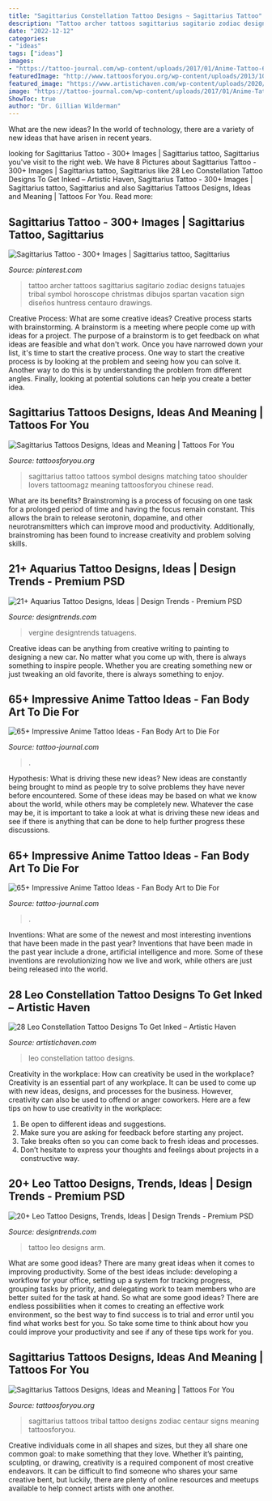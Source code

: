 ```yaml
---
title: "Sagittarius Constellation Tattoo Designs ~ Sagittarius Tattoo"
description: "Tattoo archer tattoos sagittarius sagitario zodiac designs tatuajes tribal symbol horoscope christmas dibujos spartan vacation sign diseños huntress centauro drawings"
date: "2022-12-12"
categories:
- "ideas"
tags: ["ideas"]
images:
- "https://tattoo-journal.com/wp-content/uploads/2017/01/Anime-Tattoo-67-765x765.jpg"
featuredImage: "http://www.tattoosforyou.org/wp-content/uploads/2013/10/Sagittarius-Tattoos-For-Men.jpg"
featured_image: "https://www.artistichaven.com/wp-content/uploads/2020/08/Leo-Constellation-Tattoo-Designs-To-Get-Inked-15.jpg"
image: "https://tattoo-journal.com/wp-content/uploads/2017/01/Anime-Tattoo-66-768x768.jpg"
ShowToc: true
author: "Dr. Gillian Wilderman"
---
```



What are the new ideas?
In the world of technology, there are a variety of new ideas that have arisen in recent years.

	

		
looking for Sagittarius Tattoo - 300+ Images | Sagittarius tattoo, Sagittarius you've visit to the right web. We have 8 Pictures about Sagittarius Tattoo - 300+ Images | Sagittarius tattoo, Sagittarius like 28 Leo Constellation Tattoo Designs To Get Inked – Artistic Haven, Sagittarius Tattoo - 300+ Images | Sagittarius tattoo, Sagittarius and also Sagittarius Tattoos Designs, Ideas and Meaning | Tattoos For You. Read more:
		
    
## Sagittarius Tattoo - 300+ Images | Sagittarius Tattoo, Sagittarius

<img loading=lazy src="https://i.pinimg.com/736x/71/d4/69/71d4693706347bca3b39f8e8108a1573.jpg" onerror="this.onerror=null;this.src='https://tse1.mm.bing.net/th?id=OIP.P06wNzVc0UjoqeG0hNdzcAHaKS&amp;pid=15.1';" alt="Sagittarius Tattoo - 300+ Images | Sagittarius tattoo, Sagittarius">

_Source: pinterest.com_

>tattoo archer tattoos sagittarius sagitario zodiac designs tatuajes tribal symbol horoscope christmas dibujos spartan vacation sign diseños huntress centauro drawings. 

	

Creative Process: What are some creative ideas?
Creative process starts with brainstorming. A brainstorm is a meeting where people come up with ideas for a project. The purpose of a brainstorm is to get feedback on what ideas are feasible and what don't work. Once you have narrowed down your list, it's time to start the creative process.
One way to start the creative process is by looking at the problem and seeing how you can solve it. Another way to do this is by understanding the problem from different angles. Finally, looking at potential solutions can help you create a better idea.

    
## Sagittarius Tattoos Designs, Ideas And Meaning | Tattoos For You

<img loading=lazy src="http://www.tattoosforyou.org/wp-content/uploads/2013/10/Sagittarius-Tattoos-For-Men.jpg" onerror="this.onerror=null;this.src='https://tse3.mm.bing.net/th?id=OIP.ucCysdMtuU8b8skMR0BiIgHaJ4&amp;pid=15.1';" alt="Sagittarius Tattoos Designs, Ideas and Meaning | Tattoos For You">

_Source: tattoosforyou.org_

>sagittarius tattoo tattoos symbol designs matching tatoo shoulder lovers tattoomagz meaning tattoosforyou chinese read. 

	

What are its benefits?
Brainstroming is a process of focusing on one task for a prolonged period of time and having the focus remain constant. This allows the brain to release serotonin, dopamine, and other neurotransmitters which can improve mood and productivity. Additionally, brainstroming has been found to increase creativity and problem solving skills.

    
## 21+ Aquarius Tattoo Designs, Ideas | Design Trends - Premium PSD

<img loading=lazy src="https://images.designtrends.com/wp-content/uploads/2016/06/28124003/Incredible-Aquarius-Back-Tattoo.jpg" onerror="this.onerror=null;this.src='https://tse4.mm.bing.net/th?id=OIP.R6bwIYaF-0VuIhE3jGa5-QHaHa&amp;pid=15.1';" alt="21+ Aquarius Tattoo Designs, Ideas | Design Trends - Premium PSD">

_Source: designtrends.com_

>vergine designtrends tatuagens. 

	

Creative ideas can be anything from creative writing to painting to designing a new car. No matter what you come up with, there is always something to inspire people. Whether you are creating something new or just tweaking an old favorite, there is always something to enjoy.

    
## 65+ Impressive Anime Tattoo Ideas - Fan Body Art To Die For

<img loading=lazy src="https://tattoo-journal.com/wp-content/uploads/2017/01/Anime-Tattoo-67-765x765.jpg" onerror="this.onerror=null;this.src='https://tse3.mm.bing.net/th?id=OIP.d2lRRVdmdWNWaM8Ehsl2uAHaHa&amp;pid=15.1';" alt="65+ Impressive Anime Tattoo Ideas - Fan Body Art to Die For">

_Source: tattoo-journal.com_

>. 

	

Hypothesis: What is driving these new ideas?
New ideas are constantly being brought to mind as people try to solve problems they have never before encountered. Some of these ideas may be based on what we know about the world, while others may be completely new. Whatever the case may be, it is important to take a look at what is driving these new ideas and see if there is anything that can be done to help further progress these discussions.

    
## 65+ Impressive Anime Tattoo Ideas - Fan Body Art To Die For

<img loading=lazy src="https://tattoo-journal.com/wp-content/uploads/2017/01/Anime-Tattoo-66-768x768.jpg" onerror="this.onerror=null;this.src='https://tse2.mm.bing.net/th?id=OIP.dj961ZGWtXkHf46Sa95vYgHaHa&amp;pid=15.1';" alt="65+ Impressive Anime Tattoo Ideas - Fan Body Art to Die For">

_Source: tattoo-journal.com_

>. 

	

Inventions: What are some of the newest and most interesting inventions that have been made in the past year?
Inventions that have been made in the past year include a drone, artificial intelligence and more. Some of these inventions are revolutionizing how we live and work, while others are just being released into the world.

    
## 28 Leo Constellation Tattoo Designs To Get Inked – Artistic Haven

<img loading=lazy src="https://www.artistichaven.com/wp-content/uploads/2020/08/Leo-Constellation-Tattoo-Designs-To-Get-Inked-15.jpg" onerror="this.onerror=null;this.src='https://tse2.mm.bing.net/th?id=OIP.OMDyPA-MZyKF805cais50wHaFj&amp;pid=15.1';" alt="28 Leo Constellation Tattoo Designs To Get Inked – Artistic Haven">

_Source: artistichaven.com_

>leo constellation tattoo designs. 

	

Creativity in the workplace: How can creativity be used in the workplace?
Creativity is an essential part of any workplace. It can be used to come up with new ideas, designs, and processes for the business. However, creativity can also be used to offend or anger coworkers. Here are a few tips on how to use creativity in the workplace: 
1. Be open to different ideas and suggestions.
2. Make sure you are asking for feedback before starting any project. 
3. Take breaks often so you can come back to fresh ideas and processes. 
4. Don’t hesitate to express your thoughts and feelings about projects in a constructive way.

    
## 20+ Leo Tattoo Designs, Trends, Ideas | Design Trends - Premium PSD

<img loading=lazy src="https://images.designtrends.com/wp-content/uploads/2016/02/10064105/Arm-Leo-Tattoo-Design.jpg" onerror="this.onerror=null;this.src='https://tse3.mm.bing.net/th?id=OIP.z-9B9C7ep3ErsluD8Yty6QHaHa&amp;pid=15.1';" alt="20+ Leo Tattoo Designs, Trends, Ideas | Design Trends - Premium PSD">

_Source: designtrends.com_

>tattoo leo designs arm. 

	

What are some good ideas?
There are many great ideas when it comes to improving productivity. Some of the best ideas include: developing a workflow for your office, setting up a system for tracking progress, grouping tasks by priority, and delegating work to team members who are better suited for the task at hand. So what are some good ideas? There are endless possibilities when it comes to creating an effective work environment, so the best way to find success is to trial and error until you find what works best for you. So take some time to think about how you could improve your productivity and see if any of these tips work for you.

    
## Sagittarius Tattoos Designs, Ideas And Meaning | Tattoos For You

<img loading=lazy src="http://www.tattoosforyou.org/wp-content/uploads/2013/10/Tribal-Sagittarius-Tattoos-752x1024.jpg" onerror="this.onerror=null;this.src='https://tse2.mm.bing.net/th?id=OIP.kzSl275N2g-KUMvPRBzb6QHaKF&amp;pid=15.1';" alt="Sagittarius Tattoos Designs, Ideas and Meaning | Tattoos For You">

_Source: tattoosforyou.org_

>sagittarius tattoos tribal tattoo designs zodiac centaur signs meaning tattoosforyou. 

	

Creative individuals come in all shapes and sizes, but they all share one common goal: to make something that they love. Whether it’s painting, sculpting, or drawing, creativity is a required component of most creative endeavors. It can be difficult to find someone who shares your same creative bent, but luckily, there are plenty of online resources and meetups available to help connect artists with one another.

